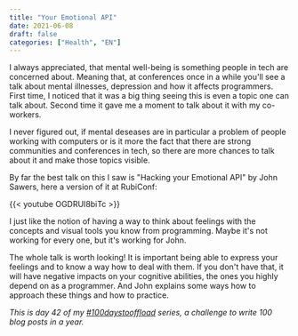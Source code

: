 ```yaml
---
title: "Your Emotional API"
date: 2021-06-08
draft: false
categories: ["Health", "EN"]
---
```


I always appreciated, that mental well-being is something people in tech are concerned about. Meaning that, at conferences once in a while you'll see a talk about mental illnesses, depression and how it affects programmers. First time, I noticed that it was a big thing seeing this is even a topic one can talk about. Second time it gave me a moment to talk about it with my co-workers.

I never figured out, if mental deseases are in particular a problem of people working with computers or is it more the fact that there are strong communities and conferences in tech, so there are more chances to talk about it and  make those topics visible.

By far the best talk on this I saw is "Hacking your Emotional API" by John Sawers, here a version of it at RubiConf:

{{< youtube OGDRUI8biTc >}}


I just like the notion of having a way to think about feelings with the concepts and visual tools you know from programming. Maybe it's not working for every one, but it's working for John.

The whole talk is worth looking! It is important being able to express your feelings and to know a way how to deal with them. If you don't have that, it will have negative impacts on your cognitive abilities, the ones you highly depend on as a programmer. And John explains some ways how to approach these things and how to practice.

_This is day 42 of my [#100daystooffload](https://100daystooffload.com/) series, a challenge to write 100 blog posts in a year._

